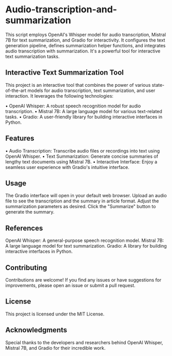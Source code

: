 # Audio-transcription-and-summarization
This script employs OpenAI's Whisper model for audio transcription, Mistral 7B for text summarization, and Gradio for interactivity. It configures the text generation pipeline, defines summarization helper functions, and integrates audio transcription with summarization. It's a powerful tool for interactive text summarization tasks.

## Interactive Text Summarization Tool
This project is an interactive tool that combines the power of various state-of-the-art models for audio transcription, text summarization, and user interaction. It leverages the following technologies:

• OpenAI Whisper: A robust speech recognition model for audio transcription.
• Mistral 7B: A large language model for various text-related tasks.
• Gradio: A user-friendly library for building interactive interfaces in Python.

## Features
• Audio Transcription: Transcribe audio files or recordings into text using OpenAI Whisper.
• Text Summarization: Generate concise summaries of lengthy text documents using Mistral 7B.
• Interactive Interface: Enjoy a seamless user experience with Gradio's intuitive interface.

## Usage
The Gradio interface will open in your default web browser.
Upload an audio file to see the transcription and the summary in article format.
Adjust the summarization parameters as desired.
Click the "Summarize" button to generate the summary.

## References
OpenAI Whisper: A general-purpose speech recognition model.
Mistral 7B: A large language model for text summarization.
Gradio: A library for building interactive interfaces in Python.

## Contributing
Contributions are welcome! If you find any issues or have suggestions for improvements, please open an issue or submit a pull request.

## License
This project is licensed under the MIT License.

## Acknowledgments
Special thanks to the developers and researchers behind OpenAI Whisper, Mistral 7B, and Gradio for their incredible work.

